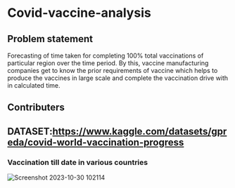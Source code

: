 # Covid-vaccine-analysis
## Problem statement
Forecasting of time taken for completing 100% total vaccinations of particular region over the time period.
By this, vaccine manufacturing companies get to know the prior requirements of vaccine which helps to produce the vaccines in large scale and complete the vaccination drive with in calculated time.
## Contributers





## DATASET:https://www.kaggle.com/datasets/gpreda/covid-world-vaccination-progress
### Vaccination till date in various countries
![Screenshot 2023-10-30 102114](https://github.com/Deeks2823/Covid-vaccine-analysis/assets/140941979/f024108e-9e9b-49dc-bde8-cd384d1e912e)

